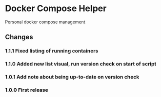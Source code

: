 # Docker Compose Helper
Personal docker compose management

## Changes

### 1.1.1 Fixed listing of running containers
### 1.1.0 Added new list visual, run version check on start of script
### 1.0.1 Add note about being up-to-date on version check
### 1.0.0 First release
